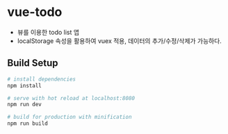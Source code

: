 # vue-todo

- 뷰를 이용한 todo list 앱
- localStorage 속성을 활용하여 vuex 적용,
데이터의 추가/수정/삭제가 가능하다.

## Build Setup

``` bash
# install dependencies
npm install

# serve with hot reload at localhost:8080
npm run dev

# build for production with minification
npm run build
```

